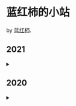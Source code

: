# 蓝红柿的小站

> 

 by [蓝红柿]().

## 2021

<details>
<summary></summary>

- 05-29 [Leetcode 1074.元素和为目标值的子矩阵数量](http://localhost:1313/zh/zh/posts/leetcode-1074/ "2021-05-29 21:41:56")
- 05-26 [Windows Server 2008 CVE20170144验证](http://localhost:1313/zh/zh/posts/win-server-2008-cve20170144/ "2021-05-26 18:08:33")
- 05-22 [英语语法笔记](http://localhost:1313/zh/zh/posts/english-grammer/ "2021-05-22 18:26:39")
- 05-11 [windows上QtCreator经常未响应崩溃](http://localhost:1313/zh/zh/posts/windows-qtcreator-crush/ "2021-05-11 10:39:18")
- 05-11 [SIOCSIFFLAGS: Operation Not Possible Due to RF Kill](http://localhost:1313/zh/zh/posts/operation-not-possible-due-to-rf-kill/ "2021-05-11 10:23:30")
- 05-08 [我戒指呢](http://localhost:1313/zh/zh/posts/lose-my-ring/ "2021-05-08 17:30:52")
- 05-08 [RS232针脚（8 pin）含义](http://localhost:1313/zh/zh/posts/rs232-8pin/ "2021-05-08 10:51:45")
- 04-24 [qt程序在多屏下显示不全的问题](http://localhost:1313/zh/zh/posts/qt-ui-center-show/ "2021-04-24 22:53:56")
- 04-11 [Linux tar备忘](http://localhost:1313/zh/zh/posts/linux-tar-cmd/ "2021-04-11 20:12:03")
- 01-16 [RS485和RS232区别](http://localhost:1313/zh/zh/posts/rs485-rs232/ "2021-01-16 21:17:37")
- 01-16 [git常用命令](http://localhost:1313/zh/zh/posts/git-cmd/ "2021-01-16 20:30:40")
- 01-10 [沉迷换肤-建站小记](http://localhost:1313/zh/zh/posts/change-theme/ "2021-01-10 22:28:38")

</details>

## 2020

<details>
<summary></summary>

- 11-23 [华为交换机一些命令及回显信息](http://localhost:1313/zh/zh/posts/huawei-switch/ "2020-11-23 16:14:12")

</details>
